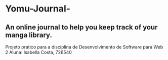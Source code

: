 # Yomu-Journal-
## An online journal to help you keep track of your manga library.

Projeto pratico para a disciplina de Desenvolvimento de Software para Web 2
Aluna: Isabella Costa,  726540
